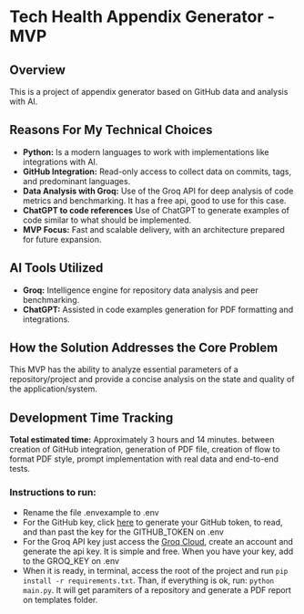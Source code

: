# Tech Health Appendix Generator - MVP

## Overview
This is a project of appendix generator based on GitHub data and analysis with AI.

## Reasons For My Technical Choices
- **Python:** Is a modern languages to work with implementations like integrations with AI.
- **GitHub Integration:** Read-only access to collect data on commits, tags, and predominant languages.
- **Data Analysis with Groq:** Use of the Groq API for deep analysis of code metrics and benchmarking. It has a free api, good to use for this case.
- **ChatGPT to code references** Use of ChatGPT to generate examples of code similar to what should be implemented.
- **MVP Focus:** Fast and scalable delivery, with an architecture prepared for future expansion.

## AI Tools Utilized
- **Groq:** Intelligence engine for repository data analysis and peer benchmarking.
- **ChatGPT:** Assisted in code examples generation for PDF formatting and integrations.


## How the Solution Addresses the Core Problem
This MVP has the ability to analyze essential parameters of a repository/project and provide a concise analysis on the state and quality of the application/system.

## Development Time Tracking


**Total estimated time:** Approximately 3 hours and 14 minutes. between creation of GitHub integration, generation of PDF file, creation of flow to format PDF style, prompt implementation with real data and end-to-end tests.

### Instructions to run:

- Rename the file .envexample to .env
- For the GitHub key, click [here](https://github.com/settings/tokens) to generate your GitHub token, to read, and than past the key for the GITHUB_TOKEN on .env
- For the Groq API key just access the [Groq Cloud](https://console.groq.com/keys), create an account and generate the api key. It is simple and free. When you have your key, add to the GROQ_KEY on .env
- When it is ready, in terminal, access the root of the project and run `pip install -r requirements.txt`. Than, if everything is ok, run: `python main.py`. It will get paramiters of a repository and generate a PDF report on templates folder.



